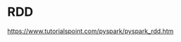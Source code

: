 # RDD

[https://www.tutorialspoint.com/pyspark/pyspark_rdd.htm
](https://www.tutorialspoint.com/pyspark/pyspark_rdd.htm)
